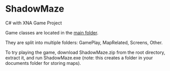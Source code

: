 # ShadowMaze
C# with XNA Game Project

Game classes are located in the <a href="https://github.com/MJahanzaibAlam/ShadowMaze/tree/master/ShadowMaze/ShadowMaze">main folder</a>.
<p>They are split into multiple folders: GamePlay, MapRelated, Screens, Other.</p>

<p>To try playing the game, download ShadowMaze.zip from the root directory, extract it, and run ShadowMaze.exe (note: this creates a folder in your documents folder for storing maps).</p>
